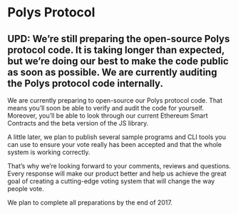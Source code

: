 # Polys Protocol

## UPD: We’re still preparing the open-source Polys protocol code. It is taking longer than expected, but we’re doing our best to make the code public as soon as possible. We are currently auditing the Polys protocol code internally.

We are currently preparing to open-source our Polys protocol code. That means you’ll soon be able to verify and audit the code for yourself. Moreover, you’ll be able to look through our current Ethereum Smart Contracts and the beta version of the JS library.

A little later, we plan to publish several sample programs and CLI tools you can use to ensure your vote really has been accepted and that the whole system is working correctly.

That’s why we’re looking forward to your comments, reviews and questions. Every response will make our product better and help us achieve the great goal of creating a cutting-edge voting system that will change the way people vote.

We plan to complete all preparations by the end of 2017.
